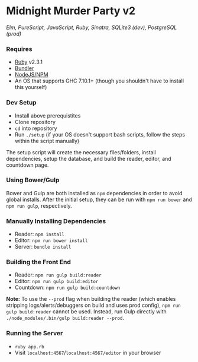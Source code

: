 # Midnight Murder Party v2
_Elm, PureScript, JavaScript, Ruby, Sinatra, SQLite3 (dev), PostgreSQL (prod)_

### Requires
- [Ruby](https://www.ruby-lang.org/en/) v2.3.1
- [Bundler](http://bundler.io/#getting-started)
- [NodeJS/NPM](https://nodejs.org/en/)
- An OS that supports GHC 7.10.1+ (though you shouldn't have to install this yourself)

### Dev Setup
- Install above prerequistites
- Clone repository
- `cd` into repository
- Run `./setup` (if your OS doesn't support bash scripts, follow the steps within the script manually)

The setup script will create the necessary files/folders, install dependencies, setup the database, and build the reader, editor, and countdown page.

### Using Bower/Gulp
Bower and Gulp are both installed as `npm` dependencies in order to avoid global installs. After the initial setup, they can be run with `npm run bower` and `npm run gulp`, respectively.

### Manually Installing Dependencies
- Reader: `npm install`
- Editor: `npm run bower install`
- Server: `bundle install`

### Building the Front End
- Reader: `npm run gulp build:reader`
- Editor: `npm run gulp build:editor`
- Countdown: `npm run gulp build:countdown`

**Note:** To use the `--prod` flag when building the reader (which enables stripping logs/alerts/debuggers on build and uses prod config), `npm run gulp build:reader` cannot be used. Instead, run Gulp directly with `./node_modules/.bin/gulp build:reader --prod`.

### Running the Server
- `ruby app.rb`
- Visit `localhost:4567`/`localhost:4567/editor` in your browser
